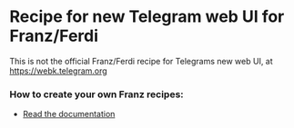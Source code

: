 # Recipe for new Telegram web UI for Franz/Ferdi

This is not the official Franz/Ferdi recipe for Telegrams new web UI, at https://webk.telegram.org

### How to create your own Franz recipes:
* [Read the documentation](https://github.com/meetfranz/plugins)

